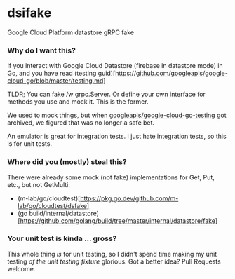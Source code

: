 # dsifake
Google Cloud Platform datastore gRPC fake

### Why do I want this?
If you interact with Google Cloud Datastore (firebase in datastore mode) in Go, and you have read
(testing guid)[https://github.com/googleapis/google-cloud-go/blob/master/testing.md]

TLDR; You can fake /w grpc.Server. Or define your own interface for methods you use and mock it. This is the former.

We used to mock things, but when [googleapis/google-cloud-go-testing](https://github.com/googleapis/google-cloud-go-testing) 
got archived, we figured that was no longer a safe bet.

An emulator is great for integration tests. I just hate integration tests, so this is for unit tests.

### Where did you (mostly) steal this?

There were already some mock (not fake) implementations for Get, Put, etc., but not GetMulti:
+ (m-lab/go/cloudtest)[https://pkg.go.dev/github.com/m-lab/go/cloudtest/dsfake]
+ (go build/internal/datastore)[https://github.com/golang/build/tree/master/internal/datastore/fake]

### Your unit test is kinda ... gross?

This whole thing *is* for unit testing, so I didn't spend time 
making my unit testing *of the unit testing fixture* glorious. Got a better idea? Pull Requests welcome.